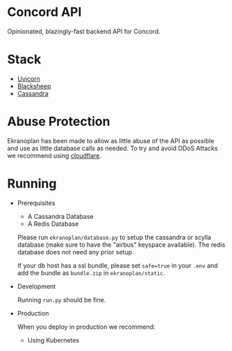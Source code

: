 # Concord API
Opinionated, blazingly-fast backend API for Concord.

# Stack

- [Uvicorn](https://uvicorn.org)
- [Blacksheep](https://github.com/Neoteroi/BlackSheep)
- [Cassandra](https://cassandra.apache.org)

# Abuse Protection
Ekranoplan has been made to allow as little abuse of the API as possible
and use as little database calls as needed.
To try and avoid DDoS Attacks we recommend using [cloudflare](https://cloudflare.com).

# Running

- Prerequisites
    - A Cassandra Database
    - A Redis Database

    Please run `ekranoplan/database.py` to setup the 
    cassandra or scylla database (make sure to have the "airbus" keyspace available).
    The redis database does not need any prior setup.

    If your db host has a ssl bundle, please set `safe=true` in your `.env` 
    and add the bundle as `bundle.zip` in `ekranoplan/static`.

- Development
    
    Running `run.py` should be fine.

- Production
    
    When you deploy in production we recommend:
    
    - Using Kubernetes
